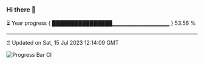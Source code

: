 ### Hi there 👋

⏳ Year progress { ████████████████▁▁▁▁▁▁▁▁▁▁▁▁▁▁ } 53.56 %

---

⏰ Updated on Sat, 15 Jul 2023 12:14:09 GMT

![Progress Bar CI](https://github.com/Shyam-Makwana/GitHub-Actions-Demo/workflows/Progress%20Bar%20CI/badge.svg)
